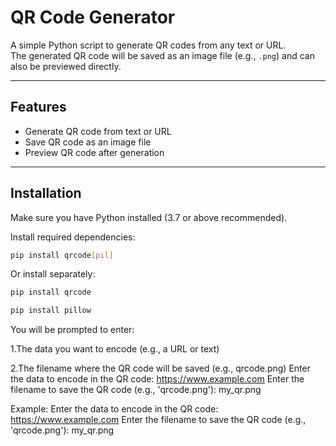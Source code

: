 # QR Code Generator

A simple Python script to generate QR codes from any text or URL.  
The generated QR code will be saved as an image file (e.g., `.png`) and can also be previewed directly.

---

## Features
- Generate QR code from text or URL  
- Save QR code as an image file  
- Preview QR code after generation  

---

## Installation

Make sure you have Python installed (3.7 or above recommended).

Install required dependencies:

```bash
pip install qrcode[pil]
```

Or install separately:
```bash
pip install qrcode
```
```bash
pip install pillow
```

You will be prompted to enter:

1.The data you want to encode (e.g., a URL or text)

2.The filename where the QR code will be saved (e.g., qrcode.png)
 Enter the data to encode in the QR code: https://www.example.com
Enter the filename to save the QR code (e.g., 'qrcode.png'): my_qr.png

Example:
Enter the data to encode in the QR code: https://www.example.com
Enter the filename to save the QR code (e.g., 'qrcode.png'): my_qr.png


